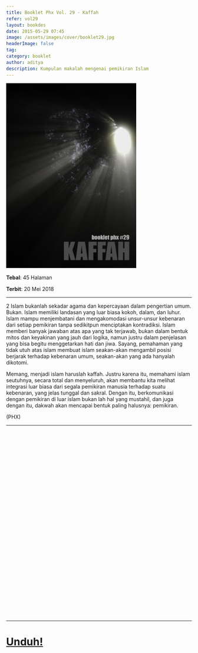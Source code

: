 ```yaml
---
title: Booklet Phx Vol. 29 - Kaffah
refer: vol29
layout: bookdes
date: 2015-05-29 07:45
image: /assets/images/cover/booklet29.jpg
headerImage: false
tag:
category: booklet
author: aditya
description: Kumpulan makalah mengenai pemikiran Islam
---
```

 
<img class="image" src="/assets/images/cover/booklet29.jpg" alt="__" height="500px">
 
__Tebal__: 45 Halaman
 
__Terbit__: 20 Mei 2018
 
***
 
2  Islam  bukanlah  sekadar  agama  dan  kepercayaan  dalam  pengertian  umum.  Bukan.  Islam  memiliki  landasan  yang  luar  biasa  kokoh,  dalam,  dan  luhur.  Islam  mampu  menjembatani  dan  mengakomodasi  unsur-unsur  kebenaran  dari  setiap  pemikiran  tanpa  sedikitpun  menciptakan  kontradiksi.  Islam  memberi  banyak  jawaban  atas  apa  yang  tak  terjawab,  bukan  dalam  bentuk  mitos  dan  keyakinan  yang  jauh  dari  logika,  namun  justru  dalam  penjelasan  yang  bisa  begitu  menggetarkan  hati  dan  jiwa.  Sayang,  pemahaman  yang  tidak  utuh  atas  islam  membuat  islam  seakan-akan  mengambil  posisi  berjarak  terhadap  kebenaran  umum,  seakan-akan  yang  ada  hanyalah  dikotomi.

Memang,  menjadi  islam  haruslah  kaffah.  Justru  karena  itu,  memahami  islam  seutuhnya,  secara  total  dan  menyeluruh,  akan  membantu  kita  melihat  integrasi  luar  biasa  dari  segala  pemikiran  manusia  terhadap  suatu  kebenaran,  yang  jelas  tunggal  dan  sakral.  Dengan  itu,  berkomunikasi  dengan  pemikiran  di  luar  islam  bukan  lah  hal  yang  mustahil,  dan  juga  dengan  itu,  dakwah  akan  mencapai  bentuk  paling  halusnya:  pemikiran.    

(PHX) 
 
***

<div data-configid="7319434/61350804" style="width:100%; height:500px;" class="issuuembed"></div>
<script type="text/javascript" src="//e.issuu.com/embed.js" async="true"></script>
 
***
 
# [Unduh!][akses]
 
[akses]: https://www.dropbox.com/s/skyoghm6cdifsht/%2329%20Kaffah.pdf?dl=0
